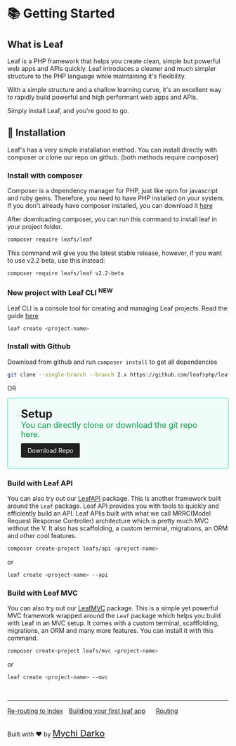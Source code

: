 # 📚 Getting Started

## What is Leaf

Leaf is a PHP framework that helps you create clean, simple but powerful web apps and APIs quickly. Leaf introduces a cleaner and much simpler structure to the PHP language while maintaining it's flexibility.

With a simple structure and a shallow learning curve, it's an excellent way to rapidly build powerful and high performant web apps and APIs.

Simply install Leaf, and you're good to go.

## 📁 Installation

Leaf's has a very simple installation method. You can install directly with composer or clone our repo on github. (both methods require composer)

### Install with composer

Composer is a dependency manager for PHP, just like npm for javascript and ruby gems. Therefore, you need to have PHP installed on your system. If you don't already have composer installed, you can download it [here](https://getcomposer.org/)

After downloading composer, you can run this command to install leaf in your project folder.

```bash
composer require leafs/leaf
```

This command will give you the latest stable release, however, if you want to use v2.2 beta, use this instead:

```bash
composer require leafs/leaf v2.2-beta
```

### New project with Leaf CLI <sup class="new-tag-1">NEW</sup>

Leaf CLI is a console tool for creating and managing Leaf projects. Read the guide [here](/cli)

```bash
leaf create <project-name>
```

### Install with Github

Download from github and run `composer install` to get all dependencies

```bash
git clone --single-branch --branch 2.x https://github.com/leafsphp/leaf.git
```

OR

<div style="border: 1px solid rgba(10, 230, 150, 0.8); border-radius: 4px; background: rgba(10, 230, 150, 0.05); padding: 20px 30px; padding-bottom: 32px;">
	<div style="font-weight: bolder; font-size: 25px; margin-bottom: -18px !important;">Setup</div>
	<p style="color: rgb(5, 160, 70); font-size: 18px;">
		You can directly clone or download the git repo here.
	</p>
	<a href="https://github.com/leafsphp/leaf/" style="background: #202020; color: white; text-decoration: none; padding: 8px 15px; border-radius: 3px;">Download Repo</a>
</div>

### Build with Leaf API

You can also try out our [LeafAPI](/leaf-api/) package. This is another framework built around the `Leaf` package. Leaf API provides you with tools to quickly and efficiently build an API. Leaf APIis built with what we call MRRC(Model Request Response Controller) architecture which is pretty much MVC without the V. It also has scaffolding, a custom terminal, migrations, an ORM and other cool features.

```bash
composer create-project leafs/api <project-name>
```

or

```bash
leaf create <project-name> --api
```

### Build with Leaf MVC

You can also try out our [LeafMVC](https://leafmvc.netlify.com) package. This is a simple yet powerful MVC framework wrapped around the `Leaf` package which helps you build with Leaf in an MVC setup. It comes with a custom terminal, scafffolding, migrations, an ORM and many more features. You can install it with this command.

```bash
composer create-project leafs/mvc <project-name>
```

or

```bash
leaf create <project-name> --mvc
```

<br>
<hr>

<a href="#/2.2-beta/intro/htaccess" style="margin: 0px;">Re-routing to index</a>
<a href="#/2.2-beta/intro/first" style="margin: 0px 10px;">Building your first leaf app</a>
<a href="#/2.2-beta/routing/" style="margin: 0px 10px;">Routing</a>

<br>
Built with ❤ by <a href="https://mychi.netlify.com" style="font-size: 20px; color: #111;" target="_blank">Mychi Darko</a>